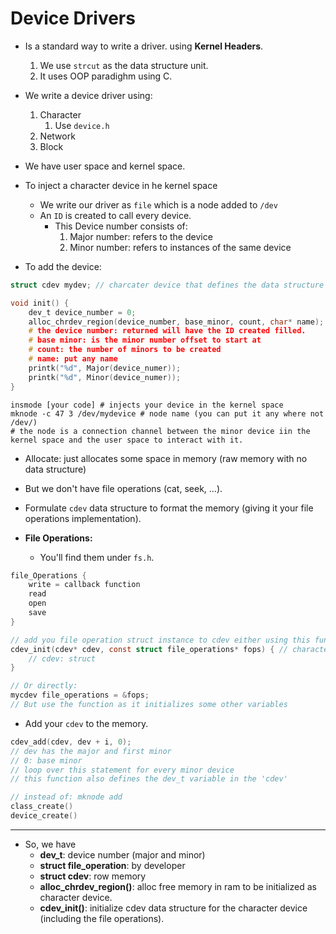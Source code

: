 # Device Drivers

* Is a standard way to write a driver.  using **Kernel Headers**.
  1. We use `strcut` as the data structure unit.
  2. It uses OOP paradighm using C.

* We write a device driver using:
  1. Character
     1. Use `device.h`
  2. Network
  3. Block

* We have user space and kernel space.

* To inject a character device in he kernel space
  * We write our driver as `file` which is a node added to `/dev`
  * An `ID` is created to call every device.
    * This Device number consists of:
        1. Major number: refers to the device
        2. Minor number: refers to instances of the same device

* To add the device:

```C
struct cdev mydev; // charcater device that defines the data structure  

void init() {
    dev_t device_number = 0;
    alloc_chrdev_region(device_number, base_minor, count, char* name); 
    # the device number: returned will have the ID created filled.
    # base minor: is the minor number offset to start at
    # count: the number of minors to be created
    # name: put any name
    printk("%d", Major(device_numer));
    printk("%d", Minor(device_numer));
}
```

```shell
insmode [your code] # injects your device in the kernel space
mknode -c 47 3 /dev/mydevice # node name (you can put it any where not /dev/)
# the node is a connection channel between the minor device iin the kernel space and the user space to interact with it.
```

* Allocate: just allocates some space in memory (raw memory with no data structure)
* But we don't have file operations (cat, seek, ...).

* Formulate `cdev` data structure to format the memory (giving it your file operations implementation).

* **File Operations:**
  * You'll find them under `fs.h`.

```c
file_Operations {
    write = callback function
    read
    open
    save
}

// add you file operation struct instance to cdev either using this function
cdev_init(cdev* cdev, const struct file_operations* fops) { // character device initialization
    // cdev: struct
}

// Or directly:
mycdev file_operations = &fops;
// But use the function as it initializes some other variables
```

* Add your `cdev` to the memory.

```c
cdev_add(cdev, dev + i, 0); 
// dev has the major and first minor
// 0: base minor
// loop over this statement for every minor device 
// this function also defines the dev_t variable in the 'cdev'
```

```cpp
// instead of: mknode add
class_create()
device_create()
```

---

* So, we have 
  * **dev_t**: device number (major and minor)
  * **struct file_operation**: by developer
  * **struct cdev**: row memory
  * **alloc_chrdev_region()**: alloc free memory in ram to be initialized as character device.
  * **cdev_init()**: initialize cdev data structure for the character device (including the file operations).

